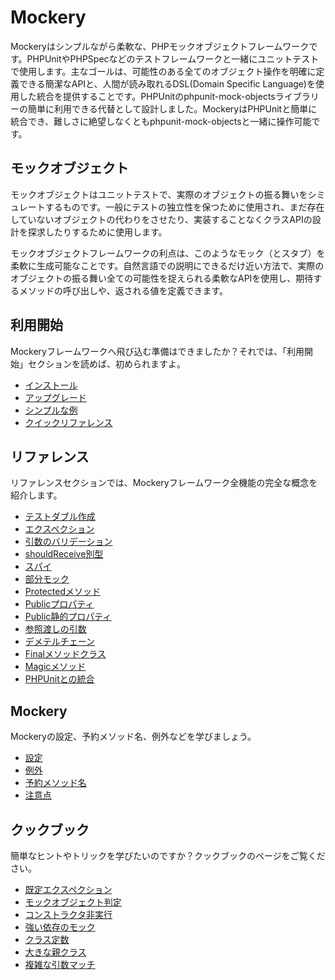 # Mockery

Mockeryはシンプルながら柔軟な、PHPモックオブジェクトフレームワークです。PHPUnitやPHPSpecなどのテストフレームワークと一緒にユニットテストで使用します。主なゴールは、可能性のある全てのオブジェクト操作を明確に定義できる簡潔なAPIと、人間が読み取れるDSL(Domain
Specific
Language)を使用した統合を提供することです。PHPUnitのphpunit-mock-objectsライブラリーの簡単に利用できる代替として設計しました。MockeryはPHPUnitと簡単に統合でき、難しさに絶望しなくともphpunit-mock-objectsと一緒に操作可能です。

## モックオブジェクト

モックオブジェクトはユニットテストで、実際のオブジェクトの振る舞いをシミュレートするものです。一般にテストの独立性を保つために使用され、まだ存在していないオブジェクトの代わりをさせたり、実装することなくクラスAPIの設計を探求したりするために使用します。

モックオブジェクトフレームワークの利点は、このようなモック（とスタブ）を柔軟に生成可能なことです。自然言語での説明にできるだけ近い方法で、実際のオブジェクトの振る舞い全ての可能性を捉えられる柔軟なAPIを使用し、期待するメソッドの呼び出しや、返される値を定義できます。

## 利用開始

Mockeryフレームワークへ飛び込む準備はできましたか？それでは、「利用開始」セクションを読めば、初められますよ。

-   [インストール](installation.html)
-   [アップグレード](upgrading.html)
-   [シンプルな例](simple_example.html)
-   [クイックリファレンス](quick_reference.html)

## リファレンス

リファレンスセクションでは、Mockeryフレームワーク全機能の完全な概念を紹介します。

-   [テストダブル作成](creating_test_doubles.html)
-   [エクスペクション](expectations.html)
-   [引数のバリデーション](argument_validation.html)
-   [shouldReceive別型](alternative_should_receive_syntax.html)
-   [スパイ](spies.html)
-   [部分モック](partial_mocks.html)
-   [Protectedメソッド](protected_methods.html)
-   [Publicプロパティ](public_properties.html)
-   [Public静的プロパティ](public_static_properties.html)
-   [参照渡しの引数](pass_by_reference_behaviours.html)
-   [デメテルチェーン](demeter_chains.html)
-   [Finalメソッドクラス](final_methods_classes.html)
-   [Magicメソッド](magic_methods.html)
-   [PHPUnitとの統合](phpunit_integration.html)

## Mockery

Mockeryの設定、予約メソッド名、例外などを学びましょう。

-   [設定](configuration.html)
-   [例外](exceptions.html)
-   [予約メソッド名](reserved_method_names.html)
-   [注意点](gotchas.html)

## クックブック

簡単なヒントやトリックを学びたいのですか？クックブックのページをご覧ください。

-   [既定エクスペクション](default_expectations.html)
-   [モックオブジェクト判定](detecting_mock_objects.html)
-   [コンストラクタ非実行](not_calling_the_constructor.html)
-   [強い依存のモック](mocking_hard_dependencies.html)
-   [クラス定数](class_constants.html)
-   [大きな親クラス](big_parent_class.html)
-   [複雑な引数マッチ](mockery_on.html)
